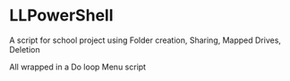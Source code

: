 # LLPowerShell

A script for school project using Folder creation, Sharing, Mapped Drives, Deletion 

All wrapped in a Do loop Menu script

